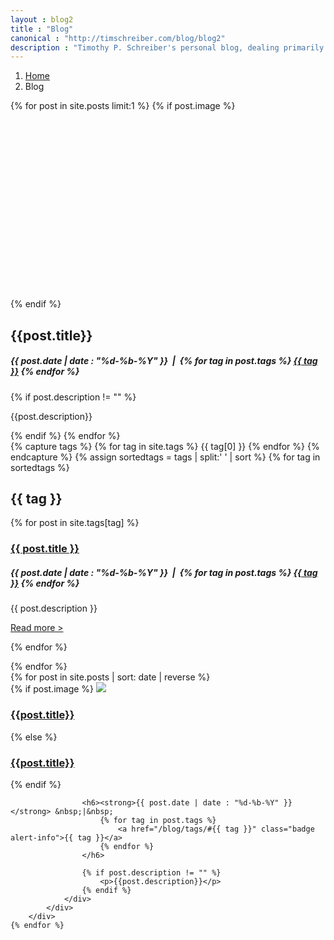 ```yaml
---
layout : blog2
title : "Blog"
canonical : "http://timschreiber.com/blog/blog2"
description : "Timothy P. Schreiber's personal blog, dealing primarily with software development, but also dabbling in songwriting, food, and gardening from time to time."
---
```


<ol class="breadcrumb">
	<li><a href="/">Home</a></li>
	<li>Blog</li>
</ol>

<div class="row">
	<div class="col-lg-9 col-md-8 col-sm-6 col-xs-12">
		{% for post in site.posts limit:1 %}
			{% if post.image %}
				<div style="height:300px;background-size:cover;background-repeat:no-repeat;background-position:50% 50%;background-image:url(/img/{{post.image}});"></div>
			{% endif %}
			<h2>{{post.title}}</h2>
			<h5><strong>{{ post.date | date : "%d-%b-%Y" }}</strong> &nbsp;|&nbsp;
				{% for tag in post.tags %}
					<a href="/blog/tags/#{{ tag }}" class="badge alert-info">{{ tag }}</a>
				{% endfor %}						
			</h5>
			{% if post.description != "" %}
				<p>{{post.description}}</p>
			{% endif %}
		{% endfor %}
	</div>
	<div class="col-lg-3 col-md-4 col-sm-6 col-xs-12">
		<div class="panel-default">
			<div class="panel-body">
				{% capture tags %}
					{% for tag in site.tags %}
						{{ tag[0] }}
					{% endfor %}
				{% endcapture %}
				{% assign sortedtags = tags | split:' ' | sort %}
				{% for tag in sortedtags %}
					<div id="{{ tag }}" class="tag-list-item">
						<h2>{{ tag }}</h2>
						<dl class="dl-horizontal tag-posts-list">
							{% for post in site.tags[tag] %}
								<div class="post-list-item">
									<article>
										<h3><a href="{{ post.url }}">{{ post.title }}</a></h3>
										<h5><strong>{{ post.date | date : "%d-%b-%Y" }}</strong> &nbsp;|&nbsp;
											{% for tag in post.tags %}
												<a href="/blog/tags/#{{ tag }}" class="badge alert-info">{{ tag }}</a>
											{% endfor %}
										</h5>
										<p>{{ post.description }}</p>
										<p><a href="{{ post.url }}">Read more &gt;</a></p>
									</article>
								</div>
							{% endfor %}
						</dl>
					</div>
				{% endfor %}
			</div>
		</div>
	</div>
</div>



<div id="pinstrap-container" class="row">
	{% for post in site.posts | sort: date | reverse %}
		<div class="pinstrap-item">
			<div class="panel panel-default">
				<div class="panel-body">
					{% if post.image %}
						<img src="/img/{{post.image}}" class="img-rounded" style="max-width:100%" />
						<h3><a href="{{post.url}}">{{post.title}}</a></h3>
					{% else %}
						<h3 class="top0"><a href="{{post.url}}">{{post.title}}</a></h3>
					{% endif %}
					
					<h6><strong>{{ post.date | date : "%d-%b-%Y" }}</strong> &nbsp;|&nbsp;
						{% for tag in post.tags %}
							<a href="/blog/tags/#{{ tag }}" class="badge alert-info">{{ tag }}</a>
						{% endfor %}						
					</h6>
					
					{% if post.description != "" %}
						<p>{{post.description}}</p>
					{% endif %}
				</div>
			</div>
		</div>
	{% endfor %}
</div>
